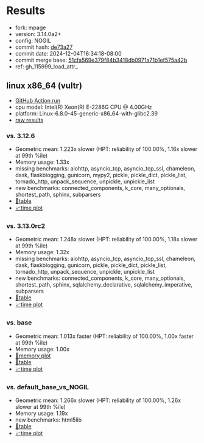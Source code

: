 # Results

- fork: mpage
- version: 3.14.0a2+
- config: NOGIL
- commit hash: [de73a27](https://github.com/mpage/cpython/commit/de73a27)
- commit date: 2024-12-04T16:34:18-08:00
- commit merge base: [51cfa569e379f84b3418db0971a71b1ef575a42b](https://github.com/mpage/cpython/commit/51cfa569e379f84b3418db0971a71b1ef575a42b)
- ref: gh_115999_load_attr_

## linux x86_64 (vultr)

- [GitHub Action run](https://github.com/facebookexperimental/free-threading-benchmarking/actions/runs/12173331564)
- cpu model: Intel(R) Xeon(R) E-2286G CPU @ 4.00GHz
- platform: Linux-6.8.0-45-generic-x86_64-with-glibc2.39
- [raw results](bm-20241204-vultr-x86_64-mpage-gh_115999_load_attr_-3.14.0a2%2B-de73a27.json)

### vs. 3.12.6

- Geometric mean: 1.223x slower (HPT: reliability of 100.00%, 1.16x slower at 99th %ile)
- Memory usage: 1.33x
- missing benchmarks: aiohttp, asyncio_tcp, asyncio_tcp_ssl, chameleon, dask, flaskblogging, gunicorn, mypy2, pickle, pickle_dict, pickle_list, tornado_http, unpack_sequence, unpickle, unpickle_list
- new benchmarks: connected_components, k_core, many_optionals, shortest_path, sphinx, subparsers
- [📄table](bm-20241204-vultr-x86_64-mpage-gh_115999_load_attr_-3.14.0a2%2B-de73a27-vs-3.12.6.md)
- [📈time plot](bm-20241204-vultr-x86_64-mpage-gh_115999_load_attr_-3.14.0a2%2B-de73a27-vs-3.12.6.svg)

### vs. 3.13.0rc2

- Geometric mean: 1.248x slower (HPT: reliability of 100.00%, 1.18x slower at 99th %ile)
- Memory usage: 1.32x
- missing benchmarks: aiohttp, asyncio_tcp, asyncio_tcp_ssl, chameleon, dask, flaskblogging, gunicorn, pickle, pickle_dict, pickle_list, tornado_http, unpack_sequence, unpickle, unpickle_list
- new benchmarks: connected_components, k_core, many_optionals, shortest_path, sphinx, sqlalchemy_declarative, sqlalchemy_imperative, subparsers
- [📄table](bm-20241204-vultr-x86_64-mpage-gh_115999_load_attr_-3.14.0a2%2B-de73a27-vs-3.13.0rc2.md)
- [📈time plot](bm-20241204-vultr-x86_64-mpage-gh_115999_load_attr_-3.14.0a2%2B-de73a27-vs-3.13.0rc2.svg)

### vs. base

- Geometric mean: 1.013x faster (HPT: reliability of 100.00%, 1.00x faster at 99th %ile)
- Memory usage: 1.00x
- [🧠memory plot](bm-20241204-vultr-x86_64-mpage-gh_115999_load_attr_-3.14.0a2%2B-de73a27-vs-base-mem.svg)
- [📄table](bm-20241204-vultr-x86_64-mpage-gh_115999_load_attr_-3.14.0a2%2B-de73a27-vs-base.md)
- [📈time plot](bm-20241204-vultr-x86_64-mpage-gh_115999_load_attr_-3.14.0a2%2B-de73a27-vs-base.svg)

### vs. default_base_vs_NOGIL

- Geometric mean: 1.266x slower (HPT: reliability of 100.00%, 1.26x slower at 99th %ile)
- Memory usage: 1.19x
- new benchmarks: html5lib
- [📄table](bm-20241204-vultr-x86_64-mpage-gh_115999_load_attr_-3.14.0a2%2B-de73a27-vs-default_base_vs_NOGIL.md)
- [📈time plot](bm-20241204-vultr-x86_64-mpage-gh_115999_load_attr_-3.14.0a2%2B-de73a27-vs-default_base_vs_NOGIL.svg)

